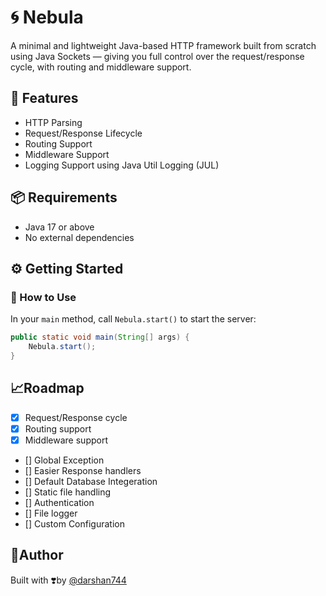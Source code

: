 # 🌀 Nebula
A minimal and lightweight Java-based HTTP framework built from scratch using Java Sockets — giving you full control over the request/response cycle, with routing and middleware support.


## 🚀 Features
- HTTP Parsing
- Request/Response Lifecycle
- Routing Support
- Middleware Support
- Logging Support using Java Util Logging (JUL)


## 📦 Requirements
- Java 17 or above
- No external dependencies



## ⚙️ Getting Started

### 🔧 How to Use

In your `main` method, call `Nebula.start()` to start the server:

```java
public static void main(String[] args) {
    Nebula.start();
}
```

## 📈Roadmap
- [x] Request/Response cycle
- [x] Routing support 
- [x] Middleware support
- [] Global Exception
- [] Easier Response handlers
- [] Default Database Integeration
- [] Static file handling
- [] Authentication 
- [] File logger
- [] Custom Configuration

## 📝Author
 Built with ❣️by [@darshan744](http://github.com/darshan744)
